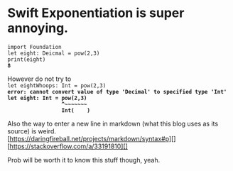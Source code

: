 # Swift Exponentiation is super annoying.

`import Foundation`  
`let eight: Deicmal = pow(2,3)`  
`print(eight)`  
**`8`**

However do not try to  
`let eightWhoops: Int = pow(2,3)`   
**`error: cannot convert value of type 'Decimal' to specified type 'Int'`**  
**`let eight: Int = pow(2,3)`**  
**`                 ^~~~~~~~`**  
**`                 Int(    )`**  

Also the way to enter a new line in markdown (what this blog uses as its source) is weird.  
[https://daringfireball.net/projects/markdown/syntax#p][]  
[https://stackoverflow.com/a/33191810][]  

Prob will be worth it to know this stuff though, yeah.
